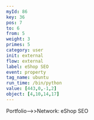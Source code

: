 ```yaml
---
myId: 86
key: 36
pos: 7
to: 6
from: 5
weight: 3
primes: 5
category: user
init: external
flow: external
label: eShop SEO
event: property
tag_name: ubuntu
run_time: /bin/python
value: [443,0,-1,2]
object: [4,10,14,17]
---
```

Portfolio-->>Network: eShop SEO
